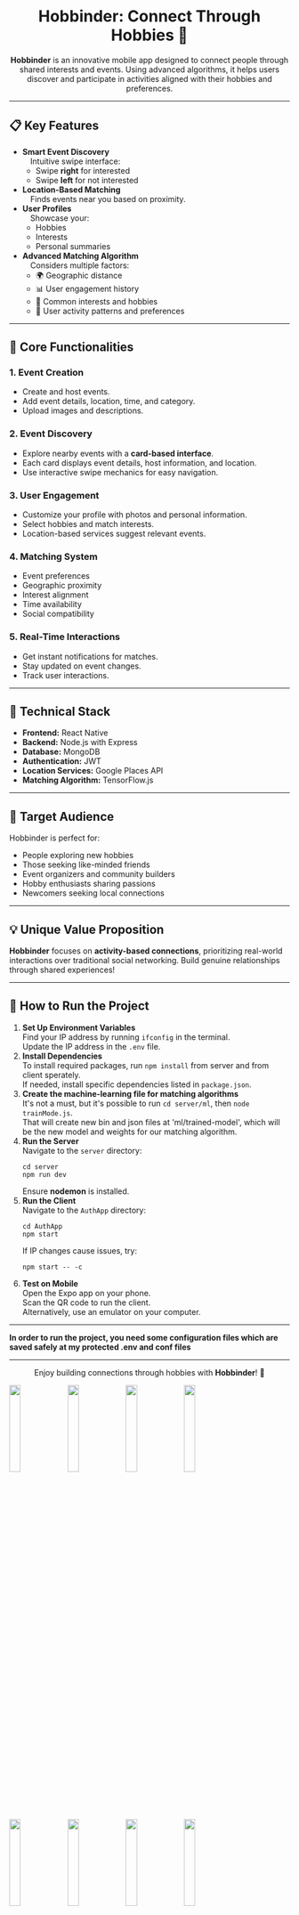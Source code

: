 <h1 align="center">Hobbinder: Connect Through Hobbies 🌟</h1>
<p align="center">
  <b>Hobbinder</b> is an innovative mobile app designed to connect people through shared interests and events. Using advanced algorithms, it helps users discover and participate in activities aligned with their hobbies and preferences.
</p>

---

<h2>📋 Key Features</h2>

<ul>
  <li><b>Smart Event Discovery</b><br>
        &emsp;Intuitive swipe interface:<br>
      <ul>
        <li>Swipe <b>right</b> for interested</li>
        <li>Swipe <b>left</b> for not interested</li>
      </ul>
  </li>
  <li><b>Location-Based Matching</b><br>
        &emsp;Finds events near you based on proximity.
  </li>
  <li><b>User Profiles</b><br>
        &emsp;Showcase your:
      <ul>
        <li>Hobbies</li>
        <li>Interests</li>
        <li>Personal summaries</li>
      </ul>
  </li>
  <li><b>Advanced Matching Algorithm</b><br>
        &emsp;Considers multiple factors:
      <ul>
        <li>🌍 Geographic distance</li>
        <li>📊 User engagement history</li>
        <li>🤝 Common interests and hobbies</li>
        <li>📅 User activity patterns and preferences</li>
      </ul>
  </li>
</ul>

---

<h2>🌟 Core Functionalities</h2>

<h3>1. Event Creation</h3>
<ul>
  <li>Create and host events.</li>
  <li>Add event details, location, time, and category.</li>
  <li>Upload images and descriptions.</li>
</ul>

<h3>2. Event Discovery</h3>
<ul>
  <li>Explore nearby events with a <b>card-based interface</b>.</li>
  <li>Each card displays event details, host information, and location.</li>
  <li>Use interactive swipe mechanics for easy navigation.</li>
</ul>

<h3>3. User Engagement</h3>
<ul>
  <li>Customize your profile with photos and personal information.</li>
  <li>Select hobbies and match interests.</li>
  <li>Location-based services suggest relevant events.</li>
</ul>

<h3>4. Matching System</h3>
<ul>
  <li>Event preferences</li>
  <li>Geographic proximity</li>
  <li>Interest alignment</li>
  <li>Time availability</li>
  <li>Social compatibility</li>
</ul>

<h3>5. Real-Time Interactions</h3>
<ul>
  <li>Get instant notifications for matches.</li>
  <li>Stay updated on event changes.</li>
  <li>Track user interactions.</li>
</ul>

---

<h2>🔧 Technical Stack</h2>

<ul>
  <li><b>Frontend:</b> React Native</li>
  <li><b>Backend:</b> Node.js with Express</li>
  <li><b>Database:</b> MongoDB</li>
  <li><b>Authentication:</b> JWT</li>
  <li><b>Location Services:</b> Google Places API</li>
  <li><b>Matching Algorithm:</b> TensorFlow.js</li>
</ul>

---

<h2>🎯 Target Audience</h2>

<p>Hobbinder is perfect for:</p>
<ul>
  <li>People exploring new hobbies</li>
  <li>Those seeking like-minded friends</li>
  <li>Event organizers and community builders</li>
  <li>Hobby enthusiasts sharing passions</li>
  <li>Newcomers seeking local connections</li>
</ul>

---

<h2>💡 Unique Value Proposition</h2>

<p><b>Hobbinder</b> focuses on <b>activity-based connections</b>, prioritizing real-world interactions over traditional social networking. Build genuine relationships through shared experiences!</p>

---

<h2>🚀 How to Run the Project</h2>

<ol>
  <li><b>Set Up Environment Variables</b><br>
      Find your IP address by running <code>ifconfig</code> in the terminal.<br>
      Update the IP address in the <code>.env</code> file.
  </li>
  <li><b>Install Dependencies</b><br>
      To install required packages, run <code>npm install</code> from server and from client sperately.<br>
      If needed, install specific dependencies listed in <code>package.json</code>.
  </li>
  <li><b>Create the machine-learning file for matching algorithms</b><br>
      It's not a must, but it's possible to run <code>cd server/ml</code>, then <code>node trainMode.js</code>.<br>
      That will create new bin and json files at 'ml/trained-model', which will be the new model and weights for our matching algorithm.
  </li>
  <li><b>Run the Server</b><br>
      Navigate to the <code>server</code> directory:
      <pre><code>cd server
npm run dev</code></pre>
      Ensure <b>nodemon</b> is installed.
  </li>
  <li><b>Run the Client</b><br>
      Navigate to the <code>AuthApp</code> directory:
      <pre><code>cd AuthApp
npm start</code></pre>
      If IP changes cause issues, try:
      <pre><code>npm start -- -c</code></pre>
  </li>
  <li><b>Test on Mobile</b><br>
      Open the Expo app on your phone.<br>
      Scan the QR code to run the client.<br>
      Alternatively, use an emulator on your computer.
  </li>
</ol>

---

**In order to run the project, you need some configuration files which are saved safely at my protected .env and conf files**

---

<p align="center">Enjoy building connections through hobbies with <b>Hobbinder</b>! 🎉</p>


<img src="https://github.com/user-attachments/assets/4a2acc14-96b8-41df-90cb-d5dbf9755dc0" width="20%" height="auto">

<img src="https://github.com/user-attachments/assets/f96cc8cb-e63f-4e91-a633-ea7987bb6ed2" width="20%" height="auto">

<img src="https://github.com/user-attachments/assets/437611a5-107c-49b5-8a19-afbf3b48c599" width="20%" height="auto">

<img src="https://github.com/user-attachments/assets/0ad4da5f-6367-463f-95ce-c9d9456b0e29" width="20%" height="auto">

<img src="https://github.com/user-attachments/assets/f4486ad6-687d-4022-9de6-fd05424204c2" width="20%" height="auto">

<img src="https://github.com/user-attachments/assets/699536b1-6412-447f-8550-98cd748fb955" width="20%" height="auto">

<img src="https://github.com/user-attachments/assets/7ec65c5f-9618-47ec-b5f1-f8b44c77737c" width="20%" height="auto">

<img src="https://github.com/user-attachments/assets/4e421af8-a16c-4319-a435-1ddd5fa1537b" width="20%" height="auto">

<img src="https://github.com/user-attachments/assets/d63b1099-9b37-4970-acbb-34292f928b63" width="20%" height="auto">

<img src="https://github.com/user-attachments/assets/7fd2dc51-73e4-4970-ae7d-a187e16b4b46" width="20%" height="auto">

<img src="https://github.com/user-attachments/assets/c693ed7e-6a79-4831-ad05-0598e6aabaaa" width="20%" height="auto">

<img src="https://github.com/user-attachments/assets/b2684ecd-84b2-4ba9-9a9c-c08f4aedd8cd" width="20%" height="auto">

<img src="https://github.com/user-attachments/assets/dbcd0512-5482-4c60-a719-da8f2b36578d" width="20%" height="auto">

<img src="https://github.com/user-attachments/assets/711be1b5-f79e-4bb8-9d2f-3aec25a9615c" width="20%" height="auto">

<img src="https://github.com/user-attachments/assets/95d71550-3019-42e3-84b4-1fd3448bd2c1" width="20%" height="auto">

<img src="https://github.com/user-attachments/assets/6923fcd5-7bb7-4f12-9b24-92bfb93b432b" width="20%" height="auto">

<img src="https://github.com/user-attachments/assets/496a8c37-be3d-4ac3-a0bf-a0eb921b4e00" width="20%" height="auto">

<img src="https://github.com/user-attachments/assets/2d822102-feec-482b-9104-cb1efa377472" width="20%" height="auto">

<img src="https://github.com/user-attachments/assets/d1a9dc98-1f60-4343-8f5d-d5324e13719e" width="20%" height="auto">

<img src="https://github.com/user-attachments/assets/8ebed387-b432-4078-82a7-220d2480ee0f" width="20%" height="auto">

<img src="https://github.com/user-attachments/assets/e50bd8fb-89eb-4776-94e8-d6bb00d70a35" width="20%" height="auto">



